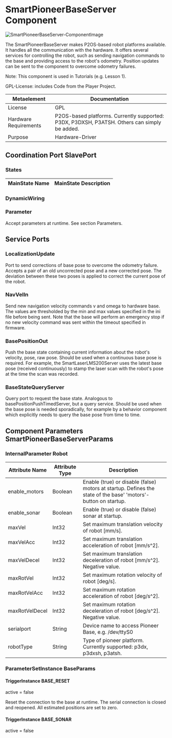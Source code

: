 # SmartPioneerBaseServer Component

![SmartPioneerBaseServer-ComponentImage](https://github.com/Servicerobotics-Ulm/ComponentRepository/SmartPioneerBaseServer/model/SmartPioneerBaseServer.jpg)

The SmartPioneerBaseServer makes P2OS-based robot platforms available. It handles all the communication with the hardware. It offers several services for controlling the robot, such as sending navigation commands to the base and providing access to the robot's odometry. Position updates can be sent to the component to overcome odometry failures.

Note: This component is used in Tutorials (e.g. Lesson 1).

GPL-License: includes Code from the Player Project.

| Metaelement | Documentation |
|-------------|---------------|
| License | GPL |
| Hardware Requirements | P2OS-based platforms. Currently supported: P3DX, P3DXSH, P3ATSH. Others can simply be added. |
| Purpose | Hardware-Driver |


## Coordination Port SlavePort


### States


| MainState Name | MainState Description |
|----------------|-----------------------|

### DynamicWiring


### Parameter

Accept parameters at runtime. See section Parameters.

## Service Ports

### LocalizationUpdate

Port to send corrections of base pose to overcome the odometry failure. Accepts a pair of an old uncorrected pose and a new corrected pose. The deviation between these two poses is applied to correct the current pose of the robot.

### NavVelIn

Send new navigation velocity commands v and omega to hardware base. The values are thresholded by the min and max values specified in the ini file before being sent.
						Note that the base will perform an emergency stop if no new velocity command was sent within the timeout specified in firmware.

### BasePositionOut

Push the base state containing current information about the robot's velocity, pose, raw pose. Should be used when a continuous base pose is required. For example, the SmartLaserLMS200Server uses the latest base pose (received continuously) to stamp the laser scan with the robot's pose at the time the scan was recorded.

### BaseStateQueryServer

Query port to request the base state. Analogous to basePositionPushTimedServer, but a query service. Should be used when the base pose is needed sporadically, for example by a behavior component which explicitly needs to query the base pose from time to time.


## Component Parameters SmartPioneerBaseServerParams

### InternalParameter Robot

| Attribute Name | Attribute Type | Description |
|----------------|----------------|-------------|
| enable_motors | Boolean | Enable (true) or disable (false) motors at startup. Defines the state of the base' 'motors'-button on startup. |
| enable_sonar | Boolean | Enable (true) or disable (false) sonar at startup. |
| maxVel | Int32 | Set maximum translation velocity of robot [mm/s]. |
| maxVelAcc | Int32 | Set maximum translation acceleration of robot [mm/s^2]. |
| maxVelDecel | Int32 | Set maximum translation deceleration of robot [mm/s^2]. Negative value. |
| maxRotVel | Int32 | Set maximum rotation velocity of robot [deg/s]. |
| maxRotVelAcc | Int32 | Set maximum rotation acceleration of robot [deg/s^2]. |
| maxRotVelDecel | Int32 | Set maximum rotation deceleration of robot [deg/s^2]. Negative value. |
| serialport | String | Device name to access Pioneer Base, e.g. /dev/ttyS0 |
| robotType | String | Type of pioneer platform. Currently supported: p3dx, p3dxsh, p3atsh. |

### ParameterSetInstance BaseParams

#### TriggerInstance BASE_RESET

active = false

Reset the connection to the base at runtime. The serial connection is closed and reopened. All estimated positions are set to zero.

#### TriggerInstance BASE_SONAR

active = false


